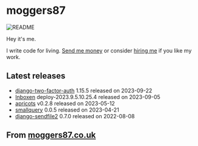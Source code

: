 
# moggers87

![README](https://github.com/moggers87/moggers87/workflows/Update%20README/badge.svg)

Hey it's me.

I write code for living. [Send me money](https://ko-fi.com/moggers87) or
consider [hiring me](https://vlgi.space) if you like my work.

## Latest releases

- <a href="https://pypi.org/project/django-two-factor-auth/">django-two-factor-auth</a> 1.15.5 released on 2023-09-22
- <a href="https://github.com/Inboxen/Inboxen">Inboxen</a> deploy-2023.9.5.10.25.4 released on 2023-09-05
- <a href="https://github.com/moggers87/apricots">apricots</a> v0.2.8 released on 2023-05-12
- <a href="https://www.npmjs.com/package/smallquery">smallquery</a> 0.0.5 released on 2023-04-21
- <a href="https://pypi.org/project/django-sendfile2/">django-sendfile2</a> 0.7.0 released on 2022-08-08

## From [moggers87.co.uk](https://moggers87.co.uk)



